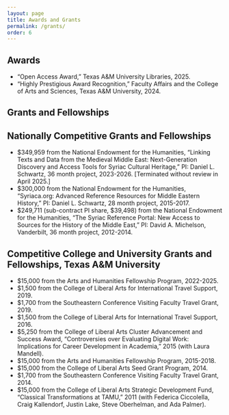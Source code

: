 ```yaml
---
layout: page
title: Awards and Grants
permalink: /grants/
order: 6
---
```


## Awards
- “Open Access Award,” Texas A&M University Libraries, 2025.
- “Highly Prestigious Award Recognition,” Faculty Affairs and the College of Arts and
Sciences, Texas A&M University, 2024.


## Grants and Fellowships

## Nationally Competitive Grants and Fellowships
- $349,959 from the National Endowment for the Humanities, “Linking Texts and Data from the Medieval Middle East: Next-Generation 
Discovery and Access Tools for Syriac Cultural Heritage,” PI: Daniel L. Schwartz, 36 month project, 2023-2026. [Terminated 
without review in April 2025.]
- $300,000 from the National Endowment for the Humanities, “Syriaca.org: Advanced Reference Resources for Middle Eastern History,” 
PI: Daniel L. Schwartz, 28 month project, 2015-2017.
- $249,711 (sub-contract PI share, $39,498) from the National Endowment for the Humanities, “The Syriac Reference Portal: 
New Access to Sources for the History of the Middle East,” PI: David A. Michelson, Vanderbilt, 36 month project, 2012-2014.


## Competitive College and University Grants and Fellowships, Texas A&M University
- $15,000 from the Arts and Humanities Fellowship Program, 2022-2025.
- $1,500 from the College of Liberal Arts for International Travel Support, 2019.
- $1,700 from the Southeastern Conference Visiting Faculty Travel Grant, 2019.
- $1,500 from the College of Liberal Arts for International Travel Support, 2016.
- $5,250 from the College of Liberal Arts Cluster Advancement and Success Award, “Controversies over Evaluating Digital Work: Implications for Career Development in Academia,” 2015 (with Laura Mandell).
- $15,000 from the Arts and Humanities Fellowship Program, 2015-2018.
- $15,000 from the College of Liberal Arts Seed Grant Program, 2014.
- $1,700 from the Southeastern Conference Visiting Faculty Travel Grant, 2014.
- $15,000 from the College of Liberal Arts Strategic Development Fund, “Classical Transformations at TAMU,” 2011 (with Federica Ciccolella, Craig Kallendorf, Justin Lake, Steve Oberhelman, and Ada Palmer).


[jekyll-organization]: https://github.com/jekyll
